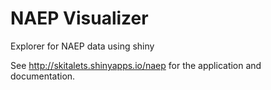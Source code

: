 NAEP Visualizer
===============

Explorer for NAEP data using shiny

See http://skitalets.shinyapps.io/naep for the application and documentation.
